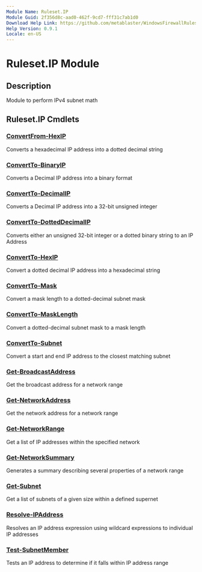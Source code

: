 ```yaml
---
Module Name: Ruleset.IP
Module Guid: 2f356d8c-aad0-462f-9cd7-fff31c7ab1d0
Download Help Link: https://github.com/metablaster/WindowsFirewallRuleset/tree/master/Config/HelpContent/0.9.1
Help Version: 0.9.1
Locale: en-US
---
```


# Ruleset.IP Module

## Description

Module to perform IPv4 subnet math

## Ruleset.IP Cmdlets

### [ConvertFrom-HexIP](ConvertFrom-HexIP.md)

Converts a hexadecimal IP address into a dotted decimal string

### [ConvertTo-BinaryIP](ConvertTo-BinaryIP.md)

Converts a Decimal IP address into a binary format

### [ConvertTo-DecimalIP](ConvertTo-DecimalIP.md)

Converts a Decimal IP address into a 32-bit unsigned integer

### [ConvertTo-DottedDecimalIP](ConvertTo-DottedDecimalIP.md)

Converts either an unsigned 32-bit integer or a dotted binary string to an IP Address

### [ConvertTo-HexIP](ConvertTo-HexIP.md)

Convert a dotted decimal IP address into a hexadecimal string

### [ConvertTo-Mask](ConvertTo-Mask.md)

Convert a mask length to a dotted-decimal subnet mask

### [ConvertTo-MaskLength](ConvertTo-MaskLength.md)

Convert a dotted-decimal subnet mask to a mask length

### [ConvertTo-Subnet](ConvertTo-Subnet.md)

Convert a start and end IP address to the closest matching subnet

### [Get-BroadcastAddress](Get-BroadcastAddress.md)

Get the broadcast address for a network range

### [Get-NetworkAddress](Get-NetworkAddress.md)

Get the network address for a network range

### [Get-NetworkRange](Get-NetworkRange.md)

Get a list of IP addresses within the specified network

### [Get-NetworkSummary](Get-NetworkSummary.md)

Generates a summary describing several properties of a network range

### [Get-Subnet](Get-Subnet.md)

Get a list of subnets of a given size within a defined supernet

### [Resolve-IPAddress](Resolve-IPAddress.md)

Resolves an IP address expression using wildcard expressions to individual IP addresses

### [Test-SubnetMember](Test-SubnetMember.md)

Tests an IP address to determine if it falls within IP address range
